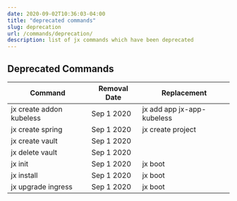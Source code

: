 ```yaml
---
date: 2020-09-02T10:36:03-04:00
title: "deprecated commands"
slug: deprecation
url: /commands/deprecation/
description: list of jx commands which have been deprecated
---
```



## Deprecated Commands

| Command        | Removal Date   | Replacement  |
|----------------|----------------|--------------|
| jx create addon kubeless | Sep 1 2020 | jx add app jx-app-kubeless |
| jx create spring | Sep 1 2020 | jx create project |
| jx create vault | Sep 1 2020 |  |
| jx delete vault | Sep 1 2020 |  |
| jx init | Sep 1 2020 | jx boot |
| jx install | Sep 1 2020 | jx boot |
| jx upgrade ingress | Sep 1 2020 | jx boot |
